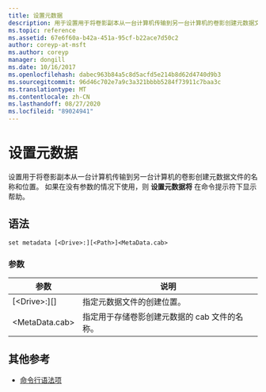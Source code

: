 ```yaml
---
title: 设置元数据
description: 用于设置用于将卷影副本从一台计算机传输到另一台计算机的卷影创建元数据文件的名称和位置的参考文章。
ms.topic: reference
ms.assetid: 67e6f60a-b42a-451a-95cf-b22ace7d50c2
author: coreyp-at-msft
ms.author: coreyp
manager: dongill
ms.date: 10/16/2017
ms.openlocfilehash: dabec963b84a5c8d5acfd5e214b8d62d4740d9b3
ms.sourcegitcommit: 96d46c702e7a9c3a321bbbb5284f73911c7baa3c
ms.translationtype: MT
ms.contentlocale: zh-CN
ms.lasthandoff: 08/27/2020
ms.locfileid: "89024941"
---
```

# <a name="set-metadata"></a>设置元数据

设置用于将卷影副本从一台计算机传输到另一台计算机的卷影创建元数据文件的名称和位置。 如果在没有参数的情况下使用，则 **设置元数据将** 在命令提示符下显示帮助。

## <a name="syntax"></a>语法

```
set metadata [<Drive>:][<Path>]<MetaData.cab>
```

### <a name="parameters"></a>参数

|参数|说明|
|---------|-----------|
|[\<Drive>:][<Path>]|指定元数据文件的创建位置。|
|\<MetaData.cab>|指定用于存储卷影创建元数据的 cab 文件的名称。|

## <a name="additional-references"></a>其他参考

- [命令行语法项](command-line-syntax-key.md)